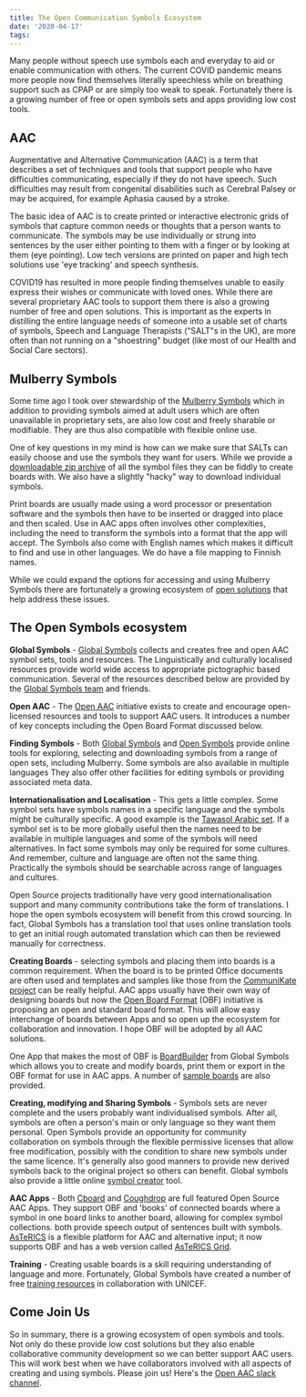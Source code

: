 ```yaml
---
title: The Open Communication Symbols Ecosystem
date: '2020-04-17'
tags:
---
```


<div class="message">
Many people without speech use symbols each and everyday to aid or enable communication with others. The current COVID pandemic means more people now find themselves literally speechless while on breathing support such as CPAP or are simply too weak to speak. Fortunately there is a growing number of free or open symbols sets and apps providing low cost tools.
</div>

## AAC

Augmentative and Alternative Communication (AAC) is a term that describes a set of techniques and tools that support people who have difficulties communicating, especially if they do not have speech. Such difficulties may result from congenital disabilities such as Cerebral Palsey or may be acquired, for example Aphasia caused by a stroke.

The basic idea of AAC is to create printed or interactive electronic grids of symbols that capture common needs or thoughts that a person wants to communicate. The symbols may be use individually or strung into sentences by the user either pointing to them with a finger or by looking at them (eye pointing). Low tech versions are printed on paper and high tech solutions use 'eye tracking' and speech synthesis.

COVID19 has resulted in more people finding themselves unable to easily express their wishes or communicate with loved ones. While there are several proprietary AAC tools to support them there is also a growing number of free and open solutions. This is important as the experts in distilling the entire language needs of someone into a usable set of charts of symbols, Speech and Language Therapists ("SALT"s in the UK), are more often than not running on a "shoestring" budget (like most of our Health and Social Care sectors).

## Mulberry Symbols

Some time ago I took over stewardship of the [Mulberry Symbols](https://mulberrysymbols.org/) which in addition to providing symbols aimed at adult users which are often unavailable in proprietary sets, are also low cost and freely sharable or modifiable. They are thus also compatible with flexible online use.

One of key questions in my mind is how can we make sure that SALTs can easily choose and use the symbols they want for users. While we provide a [downloadable zip archive](https://mulberrysymbols.org/#downloads) of all the symbol files they can be fiddly to create boards with. We also have a slightly "hacky" way to download individual symbols.

Print boards are usually made using a word processor or presentation software and the symbols then have to be inserted or dragged into place and then scaled. Use in AAC apps often involves other complexities, including the need to transform the symbols into a format that the app will accept. The Symbols also come with English names which makes it difficult to find and use in other languages. We do have a file mapping to Finnish names.

While we could expand the options for accessing and using Mulberry Symbols there are fortunately a growing ecosystem of [open solutions](https://mulberrysymbols.org/#the-symbols-in-use) that help address these issues.

## The Open Symbols ecosystem

**Global Symbols** - [Global Symbols](https://blog.globalsymbols.com) collects and creates free and open AAC symbol sets, tools and resources. The Linguistically and culturally localised resources provide world wide access to appropriate pictographic based communication. Several of the resources described below are provided by the [Global Symbols team](https://blog.globalsymbols.com/en/about/) and friends.

**Open AAC** - The [Open AAC](https://www.openaac.org/) initiative exists to create and encourage open-licensed resources and tools to support AAC users. It introduces a number of key concepts including the Open Board Format discussed below.

**Finding Symbols** - Both [Global Symbols](https://blog.globalsymbols.com) and [Open Symbols](https://www.opensymbols.org/) provide online tools for exploring, selecting and downloading symbols from a range of open sets, including Mulberry. Some symbols are also available in multiple languages They also offer other facilities for editing symbols or providing associated meta data.

**Internationalisation and Localisation** - This gets a little complex. Some symbol sets have symbols names in a specific language and the symbols might be culturally specific. A good example is the [Tawasol Arabic set](https://globalsymbols.com/symbolsets/tawasol?locale=en). If a symbol set is to be more globally useful then the names need to be available in multiple languages and some of the symbols will need alternatives. In fact some symbols may only be required for some cultures. And remember, culture and language are often not the same thing. Practically the symbols should be searchable across range of languages and cultures.

Open Source projects traditionally have very good internationalisation support and many community contributions take the form of translations. I hope the open symbols ecosystem will benefit from this crowd sourcing. In fact, Global Symbols has a translation tool that uses online translation tools to get an initial rough automated translation which can then be reviewed manually for correctness.

**Creating Boards** - selecting symbols and placing them into boards is a common requirement. When the board is to be printed Office documents are often used and templates and samples like those from the [CommuniKate project](http://communikate.equalitytime.co.uk/) can be really helpful. AAC apps usually have their own way of designing boards but now the [Open Board Format](https://www.openboardformat.org/) (OBF) initiative is proposing an open and standard board format. This will allow easy interchange of boards between Apps and so  open up the ecosystem for collaboration and innovation. I hope OBF will be adopted by all AAC solutions.

One App that makes the most of OBF is [BoardBuilder](https://globalsymbols.com/boardbuilder) from Global Symbols which allows you to create and modify boards, print them or export in the OBF format for use in AAC apps. A number of [sample boards](https://blog.globalsymbols.com/en/resources/symbolcharts/) are also provided.

**Creating, modifying and Sharing Symbols** - Symbols sets are never complete and the users probably want individualised symbols. After all, symbols are often a person's main or only language so they want them personal. Open Symbols provide an opportunity for community collaboration on symbols through the flexible permissive licenses that allow free modification, possibly with the condition to share new symbols under the same licence. It's generally also good manners to provide new derived symbols back to the original project so others can benefit. Global symbols also provide a little online [symbol creator](https://blog.globalsymbols.com/en/create-symbols/) tool.

**AAC Apps** - Both [Cboard](https://www.cboard.io/) and [Coughdrop](https://www.coughdrop.com/) are full featured Open Source AAC Apps. They support OBF and 'books' of connected boards where a symbol in one board links to another board, allowing for complex symbol collections. both provide speech output of sentences built with symbols. [AsTeRICS](https://project.asterics.eu) is a flexible platform for AAC and alternative input; it now supports OBF and has a web version called [AsTeRICS Grid](https://www.asterics.eu/manuals/asterics-grid/#asterics-grid-user-documentation).

**Training** - Creating usable boards is a skill requiring understanding of language and more. Fortunately, Global Symbols have created a number of free [training resources](https://training.globalsymbols.com/) in collaboration with UNICEF.

## Come Join Us

So in summary, there is a growing ecosystem of open symbols and tools. Not only do these provide low cost solutions but they also enable collaborative community development so we can better support AAC users. This will work best when we have collaborators involved with all aspects of creating and using symbols. Please join us! Here's the  [Open AAC slack channel](https://join.slack.com/t/openaac/shared_invite/enQtNTQwNDgwODYyNjU5LTAwODNmZjM4ZmJmOTJkYTY2MWZkNjc0MDQ0NTcwMTRmMzY0MWI3OWJiNGYwZGIzMzc2YTk2N2FiY2JlYTI5Njc).

